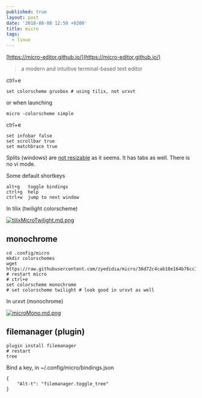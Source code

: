 ```yaml
---
published: true
layout: post
date: '2018-08-08 12:50 +0200'
title: micro
tags:
  - linux
---
```

[https://micro-editor.github.io/](https://micro-editor.github.io/)

> a modern and intuitive terminal-based text editor

ctrl+e

	set colorscheme gruvbox # using tilix, not urxvt
    
or when launching

	micro -colorscheme simple
    
ctrl+e

	set infobar false
    set scrollbar true
    set matchbrace true
    
Splits (windows) are [not resizable](https://github.com/zyedidia/micro/issues/770) as it seems. It has tabs as well. There is no vi mode.

Some default shortkeys

	alt+g 	toggle bindings
    ctrl+g 	help
    ctrl+w  jump to next window

In tilix (twilight colorscheme)

[![tilixMicroTwilight.md.png](https://cdn.scrot.moe/images/2018/08/08/tilixMicroTwilight.md.png)](https://scrot.moe/image/9BjCh)

## monochrome

	cd .config/micro
    mkdir colorschemes
    wget https://raw.githubusercontent.com/zyedidia/micro/36d72c4cab18e164b76cc1496801051b118830d3/runtime/colorschemes/in_progress/monochrome.micro
    # restart micro
    # ctrl+e
    set colorscheme monochrome
    # set colorscheme twilight # look good in urxvt as well
    
In urxvt (monochrome)

[![microMono.md.png](https://cdn.scrot.moe/images/2018/08/08/microMono.md.png)](https://scrot.moe/image/9BMmj)

## filemanager (plugin)

	plugin install filemanager
    # restart
   	tree
    
Bind a key, in ~/.config/micro/bindings.json

    {
        "Alt-t": "filemanager.toggle_tree"
    }


